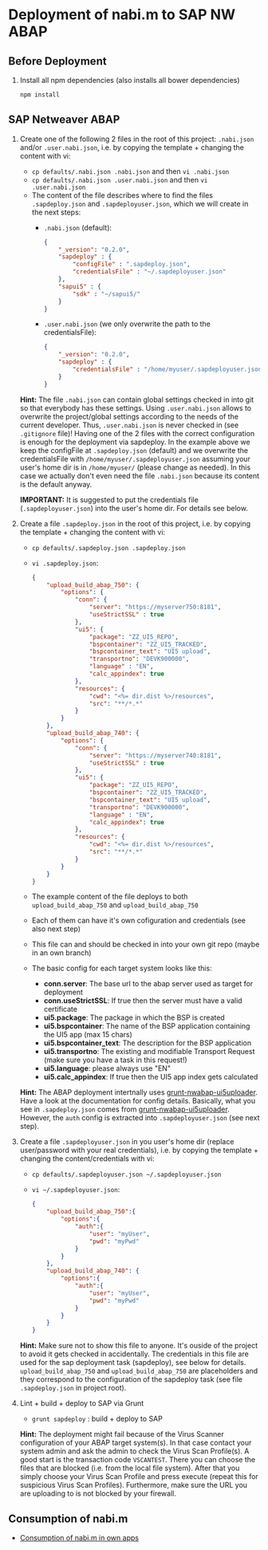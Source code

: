 # Deployment of nabi.m to SAP NW ABAP

## Before Deployment

1. Install all npm dependencies (also installs all bower dependencies)
    ```sh
    npm install
    ```

## SAP Netweaver ABAP


1. Create one of the following 2 files in the root of this project: `.nabi.json` and/or `.user.nabi.json`, i.e. by copying the template + changing the content with vi:
    - `cp defaults/.nabi.json .nabi.json` and then `vi .nabi.json`
	- `cp defaults/.nabi.json .user.nabi.json` and then `vi .user.nabi.json`
	- The content of the file describes where to find the files `.sapdeploy.json` and `.sapdeployuser.json`, which we will  create in the next steps:
		- `.nabi.json` (default):

			```json
			{
				"_version": "0.2.0",
				"sapdeploy" : {
					"configFile" : ".sapdeploy.json",
					"credentialsFile" : "~/.sapdeployuser.json"
				},
				"sapui5" : {
					"sdk" : "~/sapui5/"
				}
			}
			```
		
		- `.user.nabi.json` (we only overwrite the path to the credentialsFile):

			```json
			{
				"_version": "0.2.0",
				"sapdeploy" : {
					"credentialsFile" : "/home/myuser/.sapdeployuser.json"
				}
			}
			```

	**Hint:** The file `.nabi.json` can contain global settings checked in into git so that everybody has these settings. Using `.user.nabi.json` allows to overwrite the project/global settings according to the needs of the current developer. Thus, `.user.nabi.json` is never checked in (see `.gitignore` file)! Having one of the 2 files with the correct configuration is enough for the deployment via sapdeploy. In the example above we keep the configFile at `.sapdeploy.json` (default) and we overwrite the credentialsFile with `/home/myuser/.sapdeployuser.json` assuming your user's home dir is in `/home/myuser/` (please change as needed). In this case we actually don't even need the file `.nabi.json` because its content is the default anyway.

	**IMPORTANT:** It is suggested to put the credentials file (`.sapdeployuser.json`) into the user's home dir. For details see below.

1. Create a file `.sapdeploy.json` in the root of this project, i.e. by copying the template + changing the content with vi:
    - `cp defaults/.sapdeploy.json .sapdeploy.json`
	- `vi .sapdeploy.json`:

        ```json
		{
			"upload_build_abap_750": {
				"options": {
					"conn": {
						"server": "https://myserver750:8181",
						"useStrictSSL" : true
					},
					"ui5": {
						"package": "ZZ_UI5_REPO",
						"bspcontainer": "ZZ_UI5_TRACKED",
						"bspcontainer_text": "UI5 upload",
						"transportno": "DEVK900000",
						"language" : "EN",
						"calc_appindex": true
					},
					"resources": {
						"cwd": "<%= dir.dist %>/resources",
						"src": "**/*.*"
					}
				}
			},
			"upload_build_abap_740": {
				"options": {
					"conn": {
						"server": "https://myserver740:8181",
						"useStrictSSL" : true
					},
					"ui5": {
						"package": "ZZ_UI5_REPO",
						"bspcontainer": "ZZ_UI5_TRACKED",
						"bspcontainer_text": "UI5 upload",
						"transportno": "DEVK900000",
						"language" : "EN",
						"calc_appindex": true
					},
					"resources": {
						"cwd": "<%= dir.dist %>/resources",
						"src": "**/*.*"
					}
				}
			}
		}
        ```

	- The example content of the file deploys to both `upload_build_abap_750` and `upload_build_abap_750`
	- Each of them can have it's own cofiguration and credentials (see also next step)
	- This file can and should be checked in into your own git repo (maybe in an own branch)
    - The basic config for each target system looks like this:
		* **conn.server**: The base url to the abap server used as target for deployment
		* **conn.useStrictSSL**: If true then the server must have a valid certificate
		* **ui5.package**: The package in which the BSP is created
		* **ui5.bspcontainer**: The name of the BSP application containing the UI5 app (max 15 chars)
		* **ui5.bspcontainer_text**: The description for the BSP application
		* **ui5.transportno**: The existing and modifiable Transport Request (make sure you have a task in this request!)
		* **ui5.language**: please always use "EN"
		* **ui5.calc_appindex**: If true then the UI5 app index gets calculated

    **Hint:** The ABAP deployment intertnally uses [grunt-nwabap-ui5uploader](https://github.com/pfefferf/grunt-nwabap-ui5uploader). Have a look at the documentation for config details. Basically, what you see in `.sapdeploy.json` comes from [grunt-nwabap-ui5uploader](https://github.com/pfefferf/grunt-nwabap-ui5uploader). However, the `auth` config 
	is extracted into `.sapdeployuser.json` (see next step).


1. Create a file `.sapdeployuser.json` in you user's home dir (replace user/password with your real credentials), i.e. by copying the template + changing the content/credentials with vi:
    - `cp defaults/.sapdeployuser.json ~/.sapdeployuser.json`
	- `vi ~/.sapdeployuser.json`:

        ```json
		{
			"upload_build_abap_750":{
				"options":{
					"auth":{
						"user": "myUser",
						"pwd": "myPwd"
					}
				}
			},
			"upload_build_abap_740": {
				"options":{
					"auth":{
						"user": "myUser",
						"pwd": "myPwd"
					}
				}
			}
		}
        ```

	**Hint:** Make sure not to show this file to anyone. It's ouside of the project to avoid it gets checked in accidentally. 
	The credentials in this file are used for the sap deployment task (sapdeploy), see below for details. `upload_build_abap_750` and `upload_build_abap_750` are placeholders and they correspond to the configuration of the sapdeploy task (see file `.sapdeploy.json` in project root).



1. Lint + build + deploy to SAP via Grunt
    * `grunt sapdeploy` : build + deploy to SAP
    
	**Hint:** The deployment might fail because of the Virus Scanner configuration of your ABAP target system(s). In that case contact your system admin and ask the admin to check the Virus Scan Profile(s). A good start is the transaction code `VSCANTEST`. There you can 
	choose the files that are blocked (i.e. from the local file system). After that you simply choose your Virus Scan Profile and press execute (repeat this for suspicious Virus Scan Profiles). Furthermore, make sure the URL you are uploading to is not blocked by your firewall.

## Consumption of nabi.m

- [Consumption of nabi.m in own apps](consuming-lib-in-apps.md)

